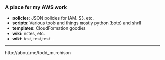 ### A place for my AWS work

<ul>
 <li> <b>policies:</b>
    JSON policies for IAM, S3, etc.

 <li> <b>scripts:</b>
    Various tools and things mostly python (boto) and shell

 <li> <b>templates:</b>
    CloudFormation goodies

  <li> <b>wiki:</b>
    notes, etc.

  <li> <b>wiki:</b>
    test, test,test...
  </ul>

<hr>
http://about.me/todd_murchison

